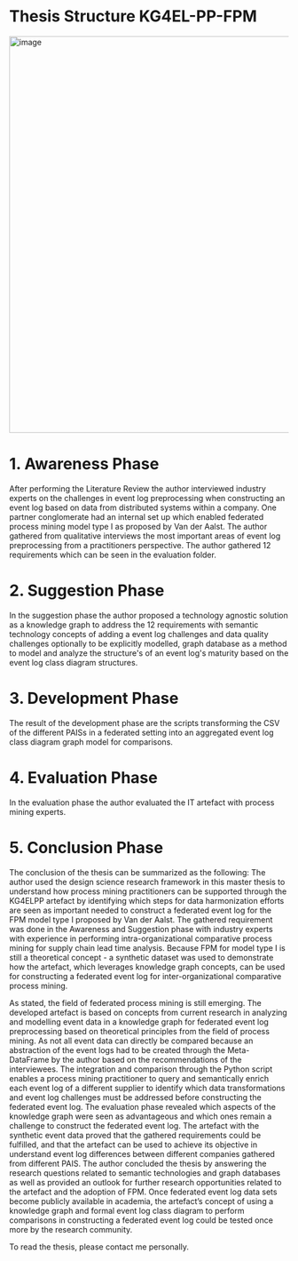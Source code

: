 # Thesis Structure KG4EL-PP-FPM

<img width="714" alt="image" src="https://github.com/Xeanohrt/KG4EL-PP-FPM/assets/16185957/5e9bffde-10f4-49e3-a2bc-0f925a7a58c3">

# 1. Awareness Phase
After performing the Literature Review the author interviewed industry experts on the challenges in event log preprocessing when constructing an event log based on data from distributed systems within a company. One partner conglomerate had an internal set up which enabled federated process mining model type I as proposed by Van der Aalst. The author gathered from qualitative interviews the most important areas of event log preprocessing from a practitioners perspective. The author gathered 12 requirements which can be seen in the evaluation folder.

# 2. Suggestion Phase
In the suggestion phase the author proposed a technology agnostic solution as a knowledge graph to address the 12 requirements with semantic technology concepts of adding a event log challenges and data quality challenges optionally to be explicitly modelled, graph database as a method to model and analyze the structure's of an event log's maturity based on the event log class diagram structures.

# 3. Development Phase
The result of the development phase are the scripts transforming the CSV of the different PAISs in a federated setting into an aggregated event log class diagram graph model for comparisons.

# 4. Evaluation Phase
In the evaluation phase the author evaluated the IT artefact with process mining experts.

# 5. Conclusion Phase
The conclusion of the thesis can be summarized as the following: The author used the design science research framework in this master thesis to understand how process mining practitioners can be supported through the KG4ELPP artefact by identifying which steps for data harmonization efforts are seen as important needed to construct a federated event log for the FPM model type I proposed by Van der Aalst. The gathered requirement was done in the Awareness and Suggestion phase with industry experts with experience in performing intra-organizational comparative process mining for supply chain lead time analysis. Because FPM for model type I is still a theoretical concept - a synthetic dataset was used to demonstrate how the artefact, which leverages knowledge graph concepts, can be used for constructing a federated event log for inter-organizational comparative process mining. 

As stated, the field of federated process mining is still emerging. The developed artefact is based on concepts from current research in analyzing and modelling event data in a knowledge graph for federated event log preprocessing based
on theoretical principles from the field of process mining. As not all event data can directly be compared because an abstraction of the event logs had to be created through the Meta-DataFrame by the author based on the recommendations of the interviewees. The integration and comparison through the Python script enables a process mining practitioner to query and semantically enrich each event log of a different supplier to identify which data transformations and event log challenges must be addressed before constructing the federated event log. The evaluation phase revealed which aspects of the knowledge graph were seen as advantageous and which ones remain a challenge to construct the federated
event log. The artefact with the synthetic event data proved that the gathered requirements could be fulfilled, and that the artefact can be used to achieve its objective in understand event log differences between different companies gathered from different PAIS. The author
concluded the thesis by answering the research questions related to semantic technologies and graph databases as well as provided an outlook for further research opportunities related to the artefact and the adoption of FPM. Once federated event log data sets become publicly available in academia, the artefact’s concept of using a knowledge graph and formal event log class diagram to perform comparisons in constructing a federated event log could be tested once more by the research community.

To read the thesis, please contact me personally.
